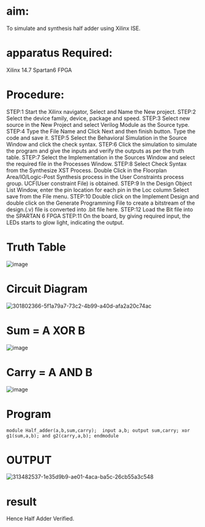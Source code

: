 # aim:
To simulate and synthesis half adder using Xilinx ISE.

# apparatus Required:
Xilinx 14.7 Spartan6 FPGA

# Procedure:
STEP:1 Start the Xilinx navigator, Select and Name the New project. STEP:2 Select the device family, device, package and speed. STEP:3 Select new source in the New Project and select Verilog Module as the Source type. STEP:4 Type the File Name and Click Next and then finish button. Type the code and save it. STEP:5 Select the Behavioral Simulation in the Source Window and click the check syntax. STEP:6 Click the simulation to simulate the program and give the inputs and verify the outputs as per the truth table. STEP:7 Select the Implementation in the Sources Window and select the required file in the Processes Window. STEP:8 Select Check Syntax from the Synthesize XST Process. Double Click in the Floorplan Area/IO/Logic-Post Synthesis process in the User Constraints process group. UCF(User constraint File) is obtained. STEP:9 In the Design Object List Window, enter the pin location for each pin in the Loc column Select save from the File menu. STEP:10 Double click on the Implement Design and double click on the Generate Programming File to create a bitstream of the design.(.v) file is converted into .bit file here. STEP:12 Load the Bit file into the SPARTAN 6 FPGA STEP:11 On the board, by giving required input, the LEDs starts to glow light, indicating the output.

# Truth Table
![image](https://github.com/RESMIRNAIR/HALF_ADDER/assets/154305926/fe672c28-5c6a-4355-b70f-b40bce63880d)

# Circuit Diagram
![301802366-5f1a79a7-73c2-4b99-a40d-afa2a20c74ac](https://github.com/RESMIRNAIR/HALF_ADDER/assets/160302888/dde90ba0-bea0-4909-88f3-3d01ddf7e586)

# Sum = A XOR B
![image](https://github.com/RESMIRNAIR/HALF_ADDER/assets/154305926/020e1531-1c11-42e5-9f27-f09ba459984d)

# Carry = A AND B
![image](https://github.com/RESMIRNAIR/HALF_ADDER/assets/154305926/988ae131-0822-4d23-941b-eaafad349a72)


#  Program
``
module Half_adder(a,b,sum,carry); 
input a,b;
output sum,carry;
xor g1(sum,a,b);
and g2(carry,a,b);
endmodule
``
# OUTPUT
  ![313482537-1e35d9b9-ae01-4aca-ba5c-26cb55a3c548](https://github.com/RESMIRNAIR/HALF_ADDER/assets/160302888/c408817d-c4b8-406e-8fce-dffc4047545c)

# result
Hence Half Adder Verified.
